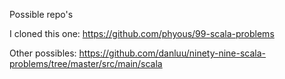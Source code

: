
Possible repo's

I cloned this one:
https://github.com/phyous/99-scala-problems


Other possibles:
https://github.com/danluu/ninety-nine-scala-problems/tree/master/src/main/scala